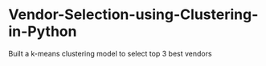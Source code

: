 # Vendor-Selection-using-Clustering-in-Python
Built a k-means clustering model to select top 3 best vendors
